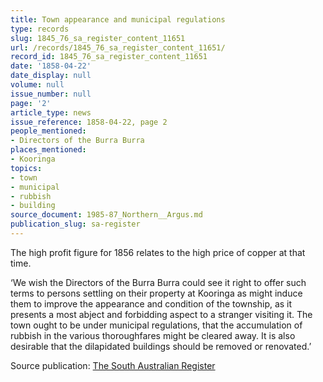 ```yaml
---
title: Town appearance and municipal regulations
type: records
slug: 1845_76_sa_register_content_11651
url: /records/1845_76_sa_register_content_11651/
record_id: 1845_76_sa_register_content_11651
date: '1858-04-22'
date_display: null
volume: null
issue_number: null
page: '2'
article_type: news
issue_reference: 1858-04-22, page 2
people_mentioned:
- Directors of the Burra Burra
places_mentioned:
- Kooringa
topics:
- town
- municipal
- rubbish
- building
source_document: 1985-87_Northern__Argus.md
publication_slug: sa-register
---
```


The high profit figure for 1856 relates to the high price of copper at that time.

‘We wish the Directors of the Burra Burra could see it right to offer such terms to persons settling on their property at Kooringa as might induce them to improve the appearance and condition of the township, as it presents a most abject and forbidding aspect to a stranger visiting it.  The town ought to be under municipal regulations, that the accumulation of rubbish in the various thoroughfares might be cleared away.  It is also desirable that the dilapidated buildings should be removed or renovated.’


Source publication: [The South Australian Register](/publications/sa-register/)
